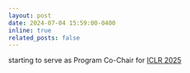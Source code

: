 ```yaml
---
layout: post
date: 2024-07-04 15:59:00-0400
inline: true
related_posts: false
---
```


starting to serve as Program Co-Chair for [ICLR 2025](http://iclr.cc)

